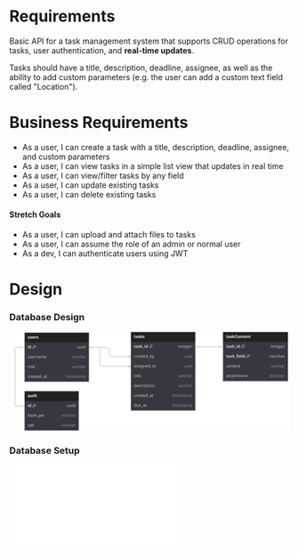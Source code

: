 
# Requirements
Basic API for a task management system that supports CRUD operations for tasks, user authentication, and **real-time updates**.

Tasks should have a title, description, deadline, assignee, as well as the ability to add custom parameters (e.g. the user can add a custom text field called "Location").

# Business Requirements
- As a user, I can create a task with a title, description, deadline, assignee, and custom parameters
- As a user, I can view tasks in a simple list view that updates in real time
- As a user, I can view/filter tasks by any field
- As a user, I can update existing tasks
- As a user, I can delete existing tasks
#### Stretch Goals
- As a user, I can upload and attach files to tasks
- As a user, I can assume the role of an admin or normal user
- As a dev, I can authenticate users using JWT


# Design

### Database Design

![](./database_design.svg)

### Database Setup
![](./database_setup.sql)



